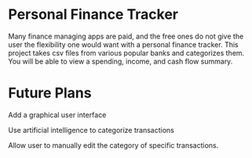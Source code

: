 # Personal Finance Tracker

Many finance managing apps are paid, and the free ones do not give the user the flexibility one would want with a personal finance tracker.
This project takes csv files from various popular banks and categorizes them. You will be able to view a spending, income, and cash flow summary.

# Future Plans

Add a graphical user interface

Use artificial intelligence to categorize transactions

Allow user to manually edit the category of specific transactions.
